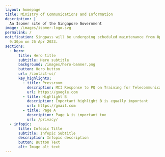 ```yaml
---
layout: homepage
title: Ministry of Communications and Information
description: |
  An Isomer site of the Singapore Government
image: /images/isomer-logo.svg
permalink: /
notification: Singpass will be undergoing scheduled maintenance from 8pm to
  9:30pm on 26 Apr 2023.
sections:
  - hero:
      title: Hero title
      subtitle: Hero subtitle
      background: /images/hero-banner.png
      button: Hero button
      url: /contact-us/
      key_highlights:
        - title: Pressroom
          description: MCI Response to PQ on Training for Telecommunications Staff
          url: https://google.com
        - title: Highlight B
          description: Important highlight B is equally important
          url: https://gmail.com
        - title: Page A
          description: Page A is important too
          url: /privacy/
  - infopic:
      title: Infopic Title
      subtitle: Infopic Subtitle
      description: Infopic description
      button: Button Text
      alt: Image alt text
---
```


